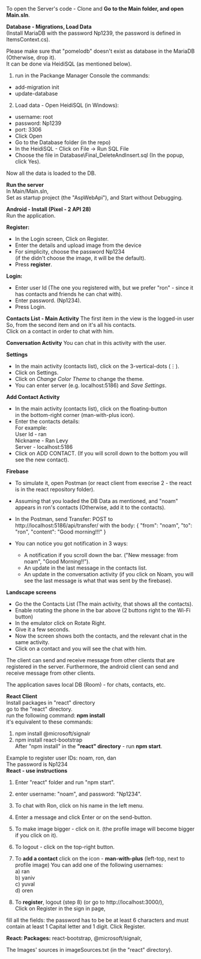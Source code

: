 To open the Server's code - 
Clone and **Go to the Main folder, and open Main.sln**.

**Database - Migrations, Load Data**<br/>
(Install MariaDB with the password Np1239, the password is defined in ItemsContext.cs). <br/>

Please make sure that "pomelodb" doesn't exist as database in the MariaDB (Otherwise, drop it). <br/>
It can be done via HeidiSQL (as mentioned below).

1. run in the Packange Manager Console the commands: 
  * add-migration init <br/>
  * update-database <br/>
  
2. Load data - Open HeidiSQL (in Windows):
  * username: root
  * password: Np1239
  * port: 3306
  * Click Open
  * Go to the Database folder (in the repo)
  * In the HeidiSQL - Click on File -> Run SQL File 
  * Choose the file in Database\Final_DeleteAndInsert.sql (In the popup, click Yes).
  
  Now all the data is loaded to the DB.
<br/>

**Run the server** <br/>
In Main/Main.sln, <br/>
Set as startup project (the "AspWebApi"), and Start without Debugging.

**Android - Install (Pixel - 2 API 28)**<br/>
Run the application.<br/>

**Register:**<br/>
* In the Login screen, Click on Register.
* Enter the details and upload image from the device
* For simplicity, choose the password Np1234 <br/>
  (if the didn't choose the image, it will be the default).
* Press **register**.

**Login:**<br/>
* Enter user Id (The one you registered with,
  but we prefer "ron" - since it has contacts and friends he can chat with).
* Enter password. (Np1234).
* Press Login.

**Contacts List - Main Activity**
The first item in the view is the logged-in user <br/>
So, from the second item and on it's all his contacts. <br/>
Click on a contact in order to chat with him.

**Conversation Activity**
You can chat in this activity with the user.

**Settings**
* In the main activity (contacts list), click on the 3-vertical-dots (⋮).
* Click on Settings.
* Click on *Change Color Theme* to change the theme.
* You can enter server (e.g. localhost:5186) and *Save Settings*.

**Add Contact Activity**
* In the main activity (contacts list), click on the floating-button <br/>
  in the bottom-right corner (man-with-plus icon).
*  Enter the contacts details: <br/>
    For example: <br/>
    User Id - ran </br>
    Nickname - Ran Levy <br/>
    Server - localhost:5186 <br/>
* Click on ADD CONTACT.
  (If you will scroll down to the bottom you will see the new contact).

**Firebase**
* To simulate it, open Postman (or react client from execrise 2 - the react is in the react repository folder).
* Assuming that you loaded the DB Data as mentioned, and "noam" appears in ron's contacts
  (Otherwise, add it to the contacts).
  
* In the Postman, send Transfer:
  POST to http://localhost:5186/api/transfer/
  with the body:
  {
  "from": "noam",
  "to": "ron",
  "content": "Good morning!!!"
  }
    
* You can notice you got notification in 3 ways: <br/>
  * A notification if you scroll down the bar.
    ("New message: from noam", "Good Morning!!").
  * An update in the last message in the contacts list. 
  * An update in the conversation activity (if you click on Noam, you will see the 
    last message is what that was sent by the firebase).
    
**Landscape screens**
* Go the the Contacts List (The main activity, that shows all the contacts).
* Enable rotating the phone in the bar above (2 buttons right to the Wi-Fi button)
* In the emulator click on Rotate Right.
* Give it a few seconds.
* Now the screen shows both the contacts, and the relevant chat in the same activity.
* Click on a contact and you will see the chat with him.

The client can send and receive message from other clients that are 
registered in the server. Furthermore, the android client can send and receive message from other clients.

The application saves local DB (Room) - for chats, contacts, etc.

**React Client** <br/>
Install packages in "react" directory<br/>
go to the "react" directory.<br/>
run the following command: **npm install**<br/>
it's equivalent to these commands: <br/>
1. npm install @microsoft/signalr
2. npm install react-bootstrap <br/>
After "npm install" in the **"react" directory** - run **npm start**.

Example to register user IDs: noam, ron, dan <br/>
The password is Np1234 <br/>
**React - use instructions**
1. Enter "react" folder and run "npm start".
2. enter username: "noam", and password: "Np1234". <br/>
3. To chat with Ron, click on his name in the left menu. <br/>
4. Enter a message and click Enter or on the send-button. <br/>
5. To make image bigger - click on it.
  (the profile image will become bigger if you click on it).
6. To logout - click on the top-right button.
7. To **add a contact** click on the icon - **man-with-plus** (left-top, next to profile image)
  You can add one of the following usernames: <br/>
  a) ran <br/> 
  b) yaniv <br/>
  c) yuval <br/>
  d) oren <br/>

11. To **register**, logout (step 8) (or go to http://localhost:3000/),  
  Click on Register in the sign in page,

  fill all the fields:
  the password has to be be at least 6 characters
  and must contain at least 1 Capital letter and 1 digit.
  Click Register. 

**React: Packages:** react-bootstrap, @microsoft/signalr,   

The Images' sources in imageSources.txt (in the "react" directory).
